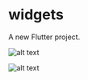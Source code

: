 # widgets

A new Flutter project.

![alt text](https://lh3.googleusercontent.com/YhXVhsQS2X6oAvOz0UeJXC9RlyGMAlazJ55whLOK7hQdyvgSXxYx8FH1QWAVIlOohLKc6jbI3YKdQGcFLGiv6RpiTXS9z-gPnzeUJAGfXvOJVj0lKr5vnOpmjEQ57earHJ_G4YpIxZsb3t6aUNGqtCxpvY8VSshcgTvZJ7zP2TRalcANzwDSP145_WLQSEtHWtWia8GixOhPKIMaw-SNwj___aa738AUpjKIkay1SK6UfuoZLFVG-s4cTSyzuViojbmsz67VOv6qkxe0IglYn6s6cqR-5v_VWiMTRkleZNyxPu8GxtN66dXL19s4DW690EsnqICMFYRXPA3D59d1P0jJcCxp6FwVHRpYOweZ0--rR3j-SaiTo0Pv29nzmU__wkEgvJRyhSZ2VQYwDFKCtrCOl-CSp32AApTg79FHzGNzPOa-RaMxn_yNrdOf3ObEecfWh3OjVgXgdI7JGRiJvisQG5-VO8pQ6X7HvYbPTT-_9IXhV6sHwpLEc5_1MHs-I60sAY4i8PYwUiDUYaAY8NV21xngIJ8HKWnNpAqVdwBBm2lj1qV0JZhfAaL6Lv0y0KF5GB3wD96klGkdDO7j-faUA56ja8Gbnks7Nw9T2s6p9xy7mXhjvbDxwCz1dSbSQS8nrKSA-_Cri4O9sLbE34Vu7xBj-upsbfYfRQURh_M1jDghj95hcbyx0iM2p6DY3lzr-bbAwV1qVbGkoOYjvRlxaBHh1Cm8Ngu2G5AYc3kKZ3-idy0H7jiz5JEflqKGU2Xguz-hvuMfzTHLuC1MV0rkjUlRcxBwVZAGBKSoyvzJ_3q5pjcP1LrPtEC3aTV7njf4UHFGFIgHk-H56JD6IYO0eC49PP2Dk_bLPsQ0tYmzkxyeSi5AKqcDUfivnk4MrYZC91ynkXpctdGalnq4Jb3rBNMpsbQqj90VlwYqwJvNmb0fGh61HJihK5Ixce9u1nCh10V9ExFrUH0JvCPS=w762-h1650-no?authuser=0)

![alt text](https://lh3.googleusercontent.com/guspY95elk1FJyJSetdHCSnMQlruNM7UgevDnURdqFkUgAlha1j8rv9vJu6_qFnSf6AatTv79Lzu14gEneluS9FOH5mtLLixdKsYhYUkAU7k8XH7LDJ4Qfad2eweRtz-hg8N_4CBY-dyMdlJcoIM8F89rCtGvqLlJHKWWjF6iXe0xOPGkY4Dzjn5DQ4AgP3d5CF-vnUBNJ9HJ9aCP3G-1t_JTR7AU2h0wwpKG2NQIdHBNvtMTkOqEjQ5ycDCg0QZxVhoGSawGbfjfwfXExlQQBPagsdudrquJs38tukngCN1TaTsQPxw209UecP-SIWpK0TyY95lW6J23yZAtQi9fg2XpzWt00VMTZxQ0_YmyCoYGYTDOgDCBNGMGIMh7ZkAH_nrykzS2Z-o1G-BMa2Nsi0p9XMvoN69XP0UbRcA8-lp4r7hYPXpVYQGqOzni8XVTEMzO4FYrLM20o1S8F0qHfxjQUairmU1GrbrDxEkVGZWoxTHFyEzTDSD1emI-1qZyiY5apGXLnpxCCTd6QJRayS1RU_FmfRZh9FpxK5Bz6Bi1GUKJ4UjbmKD5WO5b4yRp0Mnd_QvwqQ-MUiOg0wnaUHXA49PcKCztAIYJxDXz5WwBE5RSWRS9454hofna1kJk7fRWjxt5e1QRpJjIIQ-paOAA9zO3DIzW7ZH6JmieiR14m0bzAABfNEx91yaQLtruzdrIB0rvSvhtesEeQBjc33eliqMImOIxuAz4p_JJUtMBPSyp3Xj3ViPNQ1lREVKQK2i5tnjNzeyQ6io6dchbf7KqS3hyTxP0L2v9_Mw7vKUMsr_-g-gyIAGhWij5Ok-PyVqIUGi86CbSxs3cZzsFuCf69PqsGbn_CtSMq1kDK7_nVREJzUl1LLKwgaTKqI5Pciorl31mOjYYG_NOp7QNUePi1yij9XScdET_fnR8ombaxC_8LphXZ853OukAd1YLg3dEzSdpDzeHFxIZ4-M=w762-h1650-no?authuser=0)
